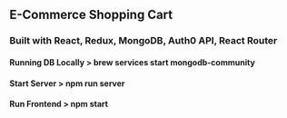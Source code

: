 ## E-Commerce Shopping Cart

### Built with React, Redux, MongoDB, Auth0 API, React Router

#### Running DB Locally > brew services start mongodb-community

#### Start Server > npm run server

#### Run Frontend > npm start
